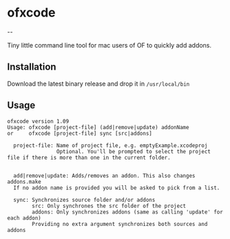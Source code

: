 # ofxcode
--

Tiny little command line tool for mac users of OF to quickly add addons. 


## Installation

Download the latest binary release and drop it in `/usr/local/bin`

## Usage
	
	
	ofxcode version 1.09
	Usage: ofxcode [project-file] (add|remove|update) addonName
	or     ofxcode [project-file] sync [src|addons]
	
	  project-file: Name of project file, e.g. emptyExample.xcodeproj
	                Optional. You'll be prompted to select the project file if there is more than one in the current folder. 
	
	  
	  add|remove|update: Adds/removes an addon. This also changes addons.make
	  If no addon name is provided you will be asked to pick from a list. 
	  
	  sync: Synchronizes source folder and/or addons
	        src: Only synchrones the src folder of the project
	        addons: Only synchronizes addons (same as calling 'update' for each addon)
	        Providing no extra argument synchronizes both sources and addons
